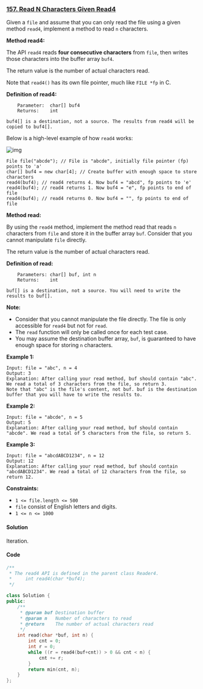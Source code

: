 ### [157. Read N Characters Given Read4](https://leetcode.com/problems/read-n-characters-given-read4/)

Given a `file` and assume that you can only read the file using a given method `read4`, implement a method to read `n` characters.

**Method read4:**

The API `read4` reads **four consecutive characters** from `file`, then writes those characters into the buffer array `buf4`.

The return value is the number of actual characters read.

Note that `read4()` has its own file pointer, much like `FILE *fp` in C.

**Definition of read4:**

```
    Parameter:  char[] buf4
    Returns:    int

buf4[] is a destination, not a source. The results from read4 will be copied to buf4[].
```

Below is a high-level example of how `read4` works:

![img](https://assets.leetcode.com/uploads/2020/07/01/157_example.png)

```
File file("abcde"); // File is "abcde", initially file pointer (fp) points to 'a'
char[] buf4 = new char[4]; // Create buffer with enough space to store characters
read4(buf4); // read4 returns 4. Now buf4 = "abcd", fp points to 'e'
read4(buf4); // read4 returns 1. Now buf4 = "e", fp points to end of file
read4(buf4); // read4 returns 0. Now buf4 = "", fp points to end of file
```

 

**Method read:**

By using the `read4` method, implement the method read that reads `n` characters from `file` and store it in the buffer array `buf`. Consider that you cannot manipulate `file` directly.

The return value is the number of actual characters read.

**Definition of read:**

```
    Parameters:	char[] buf, int n
    Returns:	int

buf[] is a destination, not a source. You will need to write the results to buf[].
```

**Note:**

- Consider that you cannot manipulate the file directly. The file is only accessible for `read4` but not for `read`.
- The `read` function will only be called once for each test case.
- You may assume the destination buffer array, `buf`, is guaranteed to have enough space for storing `n` characters.

 

**Example 1:**

```
Input: file = "abc", n = 4
Output: 3
Explanation: After calling your read method, buf should contain "abc". We read a total of 3 characters from the file, so return 3.
Note that "abc" is the file's content, not buf. buf is the destination buffer that you will have to write the results to.
```

**Example 2:**

```
Input: file = "abcde", n = 5
Output: 5
Explanation: After calling your read method, buf should contain "abcde". We read a total of 5 characters from the file, so return 5.
```

**Example 3:**

```
Input: file = "abcdABCD1234", n = 12
Output: 12
Explanation: After calling your read method, buf should contain "abcdABCD1234". We read a total of 12 characters from the file, so return 12.
```

 

**Constraints:**

- `1 <= file.length <= 500`
- `file` consist of English letters and digits.
- `1 <= n <= 1000`

#### Solution

Iteration.

#### Code

```c++
/**
 * The read4 API is defined in the parent class Reader4.
 *     int read4(char *buf4);
 */

class Solution {
public:
    /**
     * @param buf Destination buffer
     * @param n   Number of characters to read
     * @return    The number of actual characters read
     */
    int read(char *buf, int n) {
        int cnt = 0;
        int r = 0;
        while ((r = read4(buf+cnt)) > 0 && cnt < n) {
            cnt += r;
        }
        return min(cnt, n);
    }
};
```





